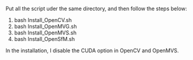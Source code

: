 Put all the script uder the same directory, and then follow the steps below:
1. bash Install_OpenCV.sh
2. bash Install_OpenMVG.sh
3. bash Install_OpenMVS.sh
4. bash Install_OpenSfM.sh

In the installation, I disable the CUDA option in OpenCV and OpenMVS.
